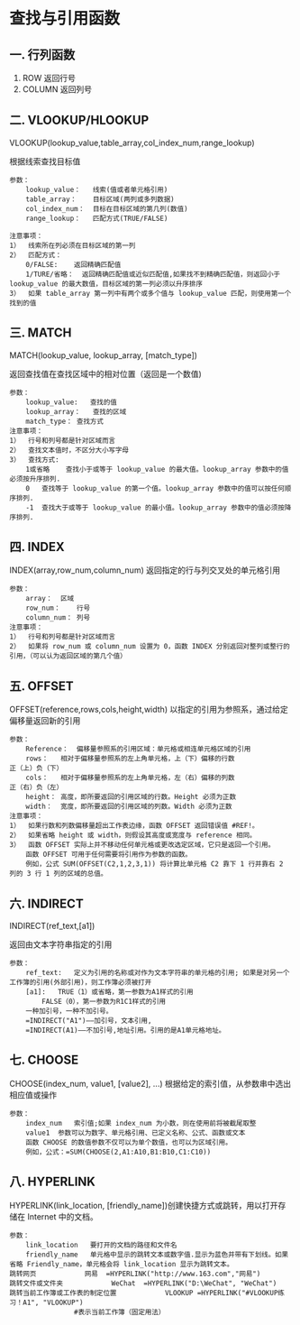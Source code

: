 # 查找与引用函数

## 一. 行列函数

1. ROW   返回行号
2. COLUMN  返回列号

## 二. VLOOKUP/HLOOKUP

VLOOKUP(lookup_value,table_array,col_index_num,range_lookup)						

根据线索查找目标值	

```
参数：					
	lookup_value：	线索(值或者单元格引用)			
	table_array：	目标区域(两列或多列数据)			
	col_index_num：	目标在目标区域的第几列(数值)			
	range_lookup：	匹配方式(TRUE/FALSE)			
```

```excel
注意事项：										
1）	线索所在列必须在目标区域的第一列									
2）	匹配方式：									
	0/FALSE:	返回精确匹配值								
	1/TURE/省略：	返回精确匹配值或近似匹配值,如果找不到精确匹配值，则返回小于 lookup_value 的最大数值，目标区域的第一列必须以升序排序																	
3）	如果 table_array 第一列中有两个或多个值与 lookup_value 匹配，则使用第一个找到的值							
```

## 三. MATCH

MATCH(lookup_value, lookup_array, [match_type])						

返回查找值在查找区域中的相对位置（返回是一个数值)	

```excel
参数：										
	lookup_value:	查找的值								
	lookup_array：	查找的区域								
	match_type：	查找方式								
注意事项：										
1）	行号和列号都是针对区域而言									
2）	查找文本值时，不区分大小写字母									
3）	查找方式:									
	1或省略	查找小于或等于 lookup_value 的最大值。lookup_array 参数中的值必须按升序排列.					
	0	查找等于 lookup_value 的第一个值。lookup_array 参数中的值可以按任何顺序排列.							
	-1	查找大于或等于 lookup_value 的最小值。lookup_array 参数中的值必须按降序排列.							
```

## 四. INDEX

INDEX(array,row_num,column_num)						返回指定的行与列交叉处的单元格引用			

```EXCEL
参数：										
	array：	区域								
	row_num：	行号								
	column_num：	列号								
注意事项：									
1）	行号和列号都是针对区域而言							
2）	如果将 row_num 或 column_num 设置为 0，函数 INDEX 分别返回对整列或整行的引用，（可以认为返回区域的第几个值）							
```

## 五. OFFSET

OFFSET(reference,rows,cols,height,width)		以指定的引用为参照系，通过给定偏移量返回新的引用				

```
参数：										
	Reference： 	偏移量参照系的引用区域：单元格或相连单元格区域的引用								
	rows：	相对于偏移量参照系的左上角单元格，上（下）偏移的行数						正（上）负（下）		
	cols：	相对于偏移量参照系的左上角单元格，左（右）偏移的列数						正（右）负（左）		
	height：	高度，即所要返回的引用区域的行数。Height 必须为正数								
	width：	宽度，即所要返回的引用区域的列数。Width 必须为正数												
注意事项：										
1）	如果行数和列数偏移量超出工作表边缘，函数 OFFSET 返回错误值 #REF!。									
2）	如果省略 height 或 width，则假设其高度或宽度与 reference 相同。									
3）	函数 OFFSET 实际上并不移动任何单元格或更改选定区域，它只是返回一个引用。									
	函数 OFFSET 可用于任何需要将引用作为参数的函数。									
	例如，公式 SUM(OFFSET(C2,1,2,3,1)) 将计算比单元格 C2 靠下 1 行并靠右 2 列的 3 行 1 列的区域的总值。			
```

## 六. INDIRECT

INDIRECT(ref_text,[a1])						

返回由文本字符串指定的引用	

```
参数：							
	ref_text:	定义为引用的名称或对作为文本字符串的单元格的引用; 如果是对另一个工作簿的引用(外部引用)，则工作簿必须被打开						
	[a1]:	TRUE（1）或省略，第一参数为A1样式的引用					
		FALSE（0），第一参数为R1C1样式的引用
	一种加引号，一种不加引号。		
	=INDIRECT("A1")——加引号，文本引用,
	=INDIRECT(A1)——不加引号,地址引用。引用的是A1单元格地址。			
```

## 七. CHOOSE

CHOOSE(index_num, value1, [value2], ...)	根据给定的索引值，从参数串中选出相应值或操作				

```
参数：							
	index_num	索引值;如果 index_num 为小数，则在使用前将被截尾取整					
	value1	参数可以为数字、单元格引用、已定义名称、公式、函数或文本	
	函数 CHOOSE 的数值参数不仅可以为单个数值，也可以为区域引用。		
	例如，公式：=SUM(CHOOSE(2,A1:A10,B1:B10,C1:C10))						
```

## 八. HYPERLINK

HYPERLINK(link_location, [friendly_name])创建快捷方式或跳转，用以打开存储在 Internet 中的文档。				

```
参数：										
	link_location	要打开的文档的路径和文件名								
	friendly_name	单元格中显示的跳转文本或数字值.显示为蓝色并带有下划线。如果省略 Friendly_name，单元格会将 link_location 显示为跳转文本。													
跳转网页			网易	=HYPERLINK("http://www.163.com","网易")						
跳转文件或文件夹			WeChat	=HYPERLINK("D:\WeChat", "WeChat")						
跳转当前工作簿或工作表的制定位置			VLOOKUP	=HYPERLINK("#VLOOKUP练习！A1", "VLOOKUP")					
				#表示当前工作簿（固定用法）						
```

